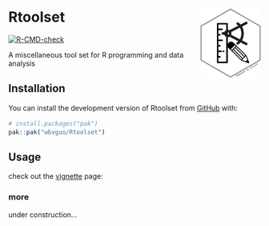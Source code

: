 
<!-- README.md is generated from README.Rmd. Please edit that file -->

# Rtoolset <a href="https://github.com/wbvguo/Rtoolset/"><img src="man/figures/Rtoolset.png" align="right" height="138" alt="ggplot2 website" /></a>

<!-- badges: start -->

[![R-CMD-check](https://github.com/wbvguo/Rtoolset/actions/workflows/R-CMD-check.yaml/badge.svg)](https://github.com/wbvguo/Rtoolset/actions/workflows/R-CMD-check.yaml)
<!-- badges: end -->

A miscellaneous tool set for R programming and data analysis

## Installation

You can install the development version of Rtoolset from
[GitHub](https://github.com/wbvguo/Rtoolset.git) with:

``` r
# install.packages("pak")
pak::pak("wbvguo/Rtoolset")
```

## Usage

check out the
[vignette](https://htmlpreview.github.io/?https://github.com/wbvguo/Rtoolset/blob/main/vignettes/misc.html)
page: <!-- 1. [Rtoolset]() -->
<!-- 2. [RNAseq](https://wbvguo.github.io/Rtoolset/articles/RNAseq.html) -->
<!-- 3. [Methylation](https://wbvguo.github.io/Rtoolset/articles/Methylation.html) -->

<!-- ### folder & files -->
<!-- ####  create a dir when it does not exist -->
<!-- ```{r example} -->
<!-- library(Rtoolset) -->
<!-- mkdir("~/test/") -->
<!-- ``` -->
<!-- #### save to pdf -->
<!-- ```{r} -->
<!-- save2pdf(file = "./man/figures/save2pdf.pdf", width = 6, height = 6, overwrite = TRUE, -->
<!--          plot_code = quote({ -->
<!--            t = seq(0, 100, 1) -->
<!--            plot(cos(t) + t*sin(t), sin(t) - t* cos(t), type = "l", asp = 1) -->
<!--          })) -->
<!-- ``` -->
<!-- ### print -->
<!-- ```{r} -->
<!-- print_pval(0.0000123) -->
<!-- ``` -->
<!-- ```{r} -->
<!-- vec2print(c("apple", "banana")) -->
<!-- ``` -->
<!-- ### match -->
<!-- ```{r} -->
<!-- closestMatch("DFNB31", c("DNMT1", "DTNBP1", "IFNB1")) -->
<!-- ``` -->

### more

under construction…

<!-- ## Legacy -->
<!-- What is special about using `README.Rmd` instead of just `README.md`? You can include R chunks like so: -->
<!-- ```{r cars} -->
<!-- summary(cars) -->
<!-- ``` -->
<!-- You'll still need to render `README.Rmd` regularly, to keep `README.md` up-to-date. `devtools::build_readme()` is handy for this. -->
<!-- You can also embed plots. In that case, don't forget to commit and push the resulting figure files, so they display on GitHub and CRAN. -->
